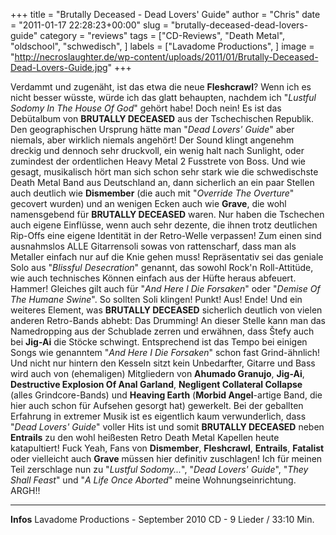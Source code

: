 +++
title = "Brutally Deceased - Dead Lovers' Guide"
author = "Chris"
date = "2011-01-17 22:28:23+00:00"
slug = "brutally-deceased-dead-lovers-guide"
category = "reviews"
tags = ["CD-Reviews", "Death Metal", "oldschool", "schwedisch", ]
labels = ["Lavadome Productions", ]
image = "http://necroslaughter.de/wp-content/uploads/2011/01/Brutally-Deceased-Dead-Lovers-Guide.jpg"
+++

Verdammt und zugenäht, ist das etwa die neue **Fleshcrawl**? Wenn ich es nicht besser wüsste, würde ich das glatt behaupten, nachdem ich "_Lustful Sodomy In The House Of God_" gehört habe! Doch nein! Es ist das Debütalbum von **BRUTALLY DECEASED** aus der Tschechischen Republik. Den geographischen Ursprung hätte man "_Dead Lovers' Guide_" aber niemals, aber wirklich niemals angehört! Der Sound klingt angenehm dreckig und dennoch sehr druckvoll, ein wenig halt nach Sunlight, oder zumindest der ordentlichen Heavy Metal 2 Fusstrete von Boss. Und wie gesagt, musikalisch hört man sich schon sehr stark wie die schwedischste Death Metal Band aus Deutschland an, dann sicherlich an ein paar Stellen auch deutlich wie **Dismember** (die auch mit "_Override The Overture_" gecovert wurden) und an wenigen Ecken auch wie **Grave**, die wohl namensgebend für **BRUTALLY DECEASED** waren. Nur haben die Tschechen auch eigene Einflüsse, wenn auch sehr dezente, die ihnen trotz deutlichen Rip-Offs eine eigene Identität in der Retro-Welle verpassen! Zum einen sind ausnahmslos ALLE Gitarrensoli sowas von rattenscharf, dass man als Metaller einfach nur auf die Knie gehen muss! Repräsentativ sei das geniale Solo aus "_Blissful Desecration_" genannt, das sowohl Rock'n Roll-Attitüde, wie auch technisches Können einfach aus der Hüfte heraus abfeuert. Hammer! Gleiches gilt auch für "_And Here I Die Forsaken_" oder "_Demise Of The Humane Swine_". So sollten Soli klingen! Punkt! Aus! Ende!
Und ein weiteres Element, was **BRUTALLY DECEASED** sicherlich deutlich von vielen anderen Retro-Bands abhebt: Das Drumming! An dieser Stelle kann man das Namedropping aus der Schublade zerren und erwähnen, dass Štefy auch bei **Jig-Ai** die Stöcke schwingt. Entsprechend ist das Tempo bei einigen Songs wie genanntem "_And Here I Die Forsaken_" schon fast Grind-ähnlich! Und nicht nur hintern den Kesseln sitzt kein Unbedarfter, Gitarre und Bass wird auch von (ehemaligen) Mitgliedern von **Ahumado Granujo**, **Jig-Ai**, **Destructive Explosion Of Anal Garland**, **Negligent Collateral Collapse** (alles Grindcore-Bands) und **Heaving Earth** (**Morbid Angel**-artige Band, die hier auch schon für Aufsehen gesorgt hat) gewerkelt.
Bei der geballten Erfahrung in extremer Musik ist es eigentlich kaum verwunderlich, dass "_Dead Lovers' Guide_" voller Hits ist und somit **BRUTALLY DECEASED** neben **Entrails** zu den wohl heißesten Retro Death Metal Kapellen heute katapultiert! Fuck Yeah, Fans von **Dismember**, **Fleshcrawl**, **Entrails**, **Fatalist** oder vielleicht auch **Grave** müssen hier definitiv zuschlagen! Ich für meinen Teil zerschlage nun zu "_Lustful Sodomy..._", "_Dead Lovers' Guide_", "_They Shall Feast_" und "_A Life Once Aborted_" meine Wohnungseinrichtung. ARGH!!





---
**Infos**
Lavadome Productions - September 2010
CD - 9 Lieder / 33:10 Min.
